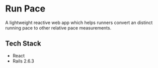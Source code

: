 # Run Pace
A lightweight reactive web app which helps runners convert an distinct running pace to other relative pace measurements.

## Tech Stack
* React
* Rails 2.6.3